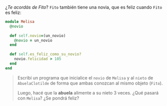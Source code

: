¿_Te acordás de Fito_? `Fito` también tiene una novia, que es feliz cuando `Fito` es feliz: 

```ruby
module Melisa
  @novio
   
  def self.novio=(un_novio)
    @novio = un_novio
  end
  
  def self.es_feliz_como_su_novio?
    novio.felicidad > 105
  end
end
```

> Escribí un programa que inicialice el `novio` de `Melisa` y al `nieto` de `AbuelaClotilde` de forma que ambas conozcan al mismo objeto (`Fito`). 
> 
> Luego, hacé que la **abuela** alimente a su nieto 3 veces. ¿Qué pasará con `Melisa`? ¿Se pondrá feliz?
